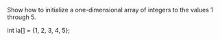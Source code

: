 Show how to initialize a one-dimensional array of integers to the values 1 through 5.

int ia[] = {1, 2, 3, 4, 5};
